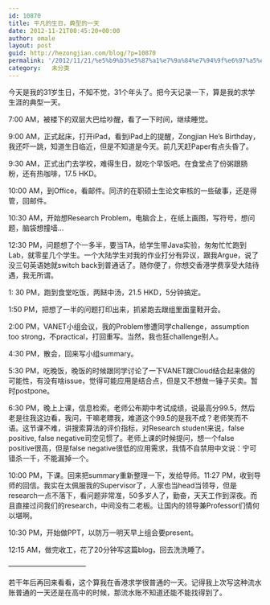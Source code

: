 ```yaml
---
id: 10870
title: 平凡的生日，典型的一天
date: 2012-11-21T00:45:20+00:00
author: omale
layout: post
guid: http://hezongjian.com/blog/?p=10870
permalink: '/2012/11/21/%e5%b9%b3%e5%87%a1%e7%9a%84%e7%94%9f%e6%97%a5%ef%bc%8c%e5%85%b8%e5%9e%8b%e7%9a%84%e4%b8%80%e5%a4%a9/'
category:   未分类
---
```

今天是我的31岁生日，不知不觉，31个年头了。把今天记录一下，算是我的求学生涯的典型一天。

7:00 AM，被楼下的双层大巴给吵醒，看了一下时间，继续睡觉。

9:00 AM，正式起床，打开iPad，看到iPad上的提醒，Zongjian He&#8217;s Birthday，我还吓一跳，知道生日临近，但是不知道是今天。前几天赶Paper有点头昏了。

9:30 AM，正式出门去学校，难得生日，就吃个早饭吧。在食堂点了份粥跟肠粉，还有热咖啡，17.5 HKD。

10:00 AM，到Office，看邮件。同济的在职硕士生论文审核的一些破事，还是得管，回邮件。

10:30 AM，开始想Research Problem，电脑合上，在纸上画图，写符号，想问题，脑袋想撞墙&#8230;

12:30 PM，问题想了个一多半，要当TA，给学生带Java实验，匆匆忙忙跑到Lab，就零星几个学生。一个大陆学生对我的作业打分有异议，跟我Argue，说了没三句英语她就switch back到普通话了。随你便了，你想交香港学费享受大陆待遇，我无所谓。

1: 30 PM，跑到食堂吃饭，两餸中汤，21.5 HKD，5分钟搞定。

1:50 PM，把想了一半的问题打印出来，抓紧跑去跟组里面童鞋开会。

2:00 PM，VANET小组会议，我的Problem惨遭同学challenge，assumption too strong，不practical，打回重写。当然，我也狂challenge别人。

4:30 PM，散会，回来写小组summary。

5:30 PM，吃晚饭，晚饭的时候跟同学讨论了一下VANET跟Cloud结合起来做的可能性，有没有啥issue，觉得可能应用是结合点，但是又不想做一锤子买卖。暂时postpone。

6:30 PM，晚上上课，信息检索。老师公布期中考试成绩，说最高分99.5，然后老是往我这边看，我问，干嘛老瞟我，难道这个99.5的是我不成？老师笑而不语。这节课不难，讲搜索算法的评价指标，对Research student来说，false positive, false negative司空见惯了。老师上课的时候提问，想一个false positive很高，但是false negative很低的应用需求，我情不自禁用中文说：宁可错杀一千，不能漏掉一个。

10:00 PM，下课。回来把summary重新整理一下，发给导师。11:27 PM，收到导师的回信。我实在太佩服我的Supervisor了，人家也当head当领导，但是research一点不落下，看问题非常准，50多岁人了，勤奋，天天工作到深夜。而且直接过问我们的research，中间没有二老板。让国内的领导兼Professor们情何以堪啊。

10:30 PM，开始做PPT，以防万一明天早上组会要present。

12:15 AM，做完收工，花了20分钟写这篇blog，回去洗洗睡了。

&#8212;&#8212;&#8212;&#8212;&#8212;&#8212;&#8212;&#8212;&#8212;&#8212;&#8212;

若干年后再回来看看，这个算我在香港求学很普通的一天。记得我上次写这种流水账普通的一天还是在高中的时候，那流水账不知道还能不能找得到了。

&nbsp;